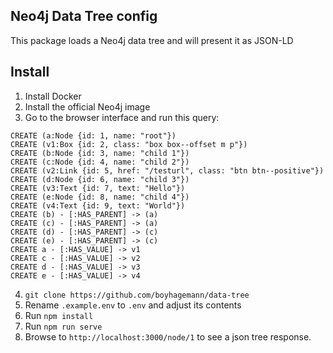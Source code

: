Neo4j Data Tree config
-------------------------------------------------

This package loads a Neo4j data tree and will present it as JSON-LD

## Install
1. Install Docker
2. Install the official Neo4j image
3. Go to the browser interface and run this query:
```
CREATE (a:Node {id: 1, name: "root"})
CREATE (v1:Box {id: 2, class: "box box--offset m p"})
CREATE (b:Node {id: 3, name: "child 1"})
CREATE (c:Node {id: 4, name: "child 2"})
CREATE (v2:Link {id: 5, href: "/testurl", class: "btn btn--positive"})
CREATE (d:Node {id: 6, name: "child 3"})
CREATE (v3:Text {id: 7, text: "Hello"})
CREATE (e:Node {id: 8, name: "child 4"})
CREATE (v4:Text {id: 9, text: "World"})
CREATE (b) - [:HAS_PARENT] -> (a)
CREATE (c) - [:HAS_PARENT] -> (a)
CREATE (d) - [:HAS_PARENT] -> (c)
CREATE (e) - [:HAS_PARENT] -> (c)
CREATE a - [:HAS_VALUE] -> v1
CREATE c - [:HAS_VALUE] -> v2
CREATE d - [:HAS_VALUE] -> v3
CREATE e - [:HAS_VALUE] -> v4
```
4. `git clone https://github.com/boyhagemann/data-tree`
5. Rename `.example.env` to `.env` and adjust its contents
5. Run `npm install`
6. Run `npm run serve`
7. Browse to `http://localhost:3000/node/1` to see a json tree response. 


